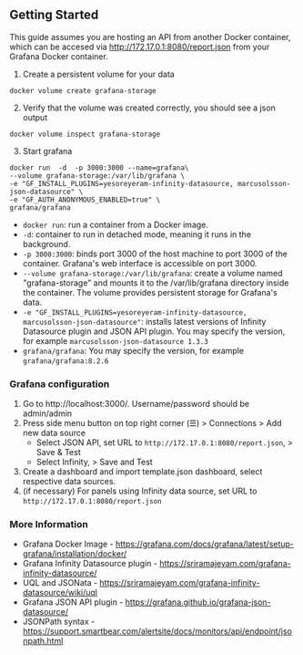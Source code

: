 
## Getting Started
This guide assumes you are hosting an API from another Docker container, which can be accesed via http://172.17.0.1:8080/report.json from your Grafana Docker container.

1) Create a persistent volume for your data
```
docker volume create grafana-storage
```

2) Verify that the volume was created correctly, you should see a json output
```
docker volume inspect grafana-storage
```

3) Start grafana
```
docker run  -d  -p 3000:3000 --name=grafana\
--volume grafana-storage:/var/lib/grafana \
-e "GF_INSTALL_PLUGINS=yesoreyeram-infinity-datasource, marcusolsson-json-datasource" \
-e "GF_AUTH_ANONYMOUS_ENABLED=true" \
grafana/grafana
```
- `docker run`: run a container from a Docker image.
- `-d`: container to run in detached mode, meaning it runs in the background.
- `-p 3000:3000`: binds port 3000 of the host machine to port 3000 of the container. Grafana's web interface is accessible on port 3000.
- `--volume grafana-storage:/var/lib/grafana`: create a volume named "grafana-storage" and mounts it to the /var/lib/grafana directory inside the container. The volume provides persistent storage for Grafana's data.
- `-e "GF_INSTALL_PLUGINS=yesoreyeram-infinity-datasource, marcusolsson-json-datasource"`: installs latest versions of Infinity Datasource plugin and JSON API plugin. You may specify the version, for example `marcusolsson-json-datasource 1.3.3`
- `grafana/grafana`: You may specify the version, for example `grafana/grafana:8.2.6`

### Grafana configuration
1) Go to http://localhost:3000/. Username/password should be admin/admin
2) Press side menu button on top right corner (☰) > Connections > Add new data source
    - Select JSON API, set URL to  `http://172.17.0.1:8080/report.json`, > Save & Test
    - Select Infinity, > Save and Test
3) Create a dashboard and import template.json dashboard, select respective data sources.
4) (if necessary) For panels using Infinity data source, set URL to `http://172.17.0.1:8080/report.json`

### More Information
- Grafana Docker Image - https://grafana.com/docs/grafana/latest/setup-grafana/installation/docker/
- Grafana Infinity Datasource plugin - https://sriramajeyam.com/grafana-infinity-datasource/
- UQL and JSONata - https://sriramajeyam.com/grafana-infinity-datasource/wiki/uql
- Grafana JSON API plugin - https://grafana.github.io/grafana-json-datasource/
- JSONPath syntax - https://support.smartbear.com/alertsite/docs/monitors/api/endpoint/jsonpath.html
